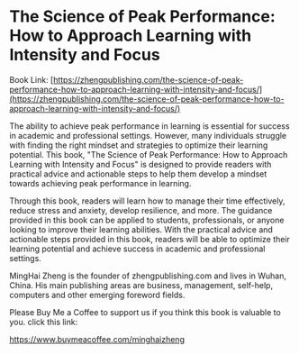 # The Science of Peak Performance: How to Approach Learning with Intensity and Focus

Book Link: [https://zhengpublishing.com/the-science-of-peak-performance-how-to-approach-learning-with-intensity-and-focus/](https://zhengpublishing.com/the-science-of-peak-performance-how-to-approach-learning-with-intensity-and-focus/)

The ability to achieve peak performance in learning is essential for success in academic and professional settings. However, many individuals struggle with finding the right mindset and strategies to optimize their learning potential. This book, "The Science of Peak Performance: How to Approach Learning with Intensity and Focus" is designed to provide readers with practical advice and actionable steps to help them develop a mindset towards achieving peak performance in learning.

Through this book, readers will learn how to manage their time effectively, reduce stress and anxiety, develop resilience, and more. The guidance provided in this book can be applied to students, professionals, or anyone looking to improve their learning abilities. With the practical advice and actionable steps provided in this book, readers will be able to optimize their learning potential and achieve success in academic and professional settings.

MingHai Zheng is the founder of zhengpublishing.com and lives in Wuhan, China. His main publishing areas are business, management, self-help, computers and other emerging foreword fields.

Please Buy Me a Coffee to support us if you think this book is valuable to you. click this link:

https://www.buymeacoffee.com/minghaizheng

